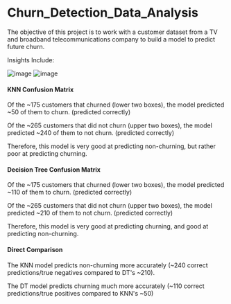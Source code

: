 # Churn_Detection_Data_Analysis
The objective of this project is to work with a customer dataset from a TV and broadband telecommunications company to build a model to predict future churn.

Insights Include:

![image](https://github.com/user-attachments/assets/a68161bc-155e-48af-8943-bbd295e1e077)
![image](https://github.com/user-attachments/assets/11ac8a9f-43d9-41b8-b133-b6d3a231ede3)


#### KNN Confusion Matrix

Of the ~175 customers that churned (lower two boxes), the model predicted ~50 of them to churn. (predicted correctly)

Of the ~265 customers that did not churn (upper two boxes), the model predicted ~240 of them to not churn. (predicted correctly)

Therefore, this model is very good at predicting non-churning, but rather poor at predicting churning.

#### Decision Tree Confusion Matrix

Of the ~175 customers that churned (lower two boxes), the model predicted ~110 of them to churn. (predicted correctly)

Of the ~265 customers that did not churn (upper two boxes), the model predicted ~210 of them to not churn. (predicted correctly)

Therefore, this model is very good at predicting churning, and good at predicting non-churning.

#### Direct Comparison

The KNN model predicts non-churning more accurately (~240 correct predictions/true negatives compared to DT's ~210).

The DT model predicts churning much more accurately (~110 correct predictions/true positives compared to KNN's ~50)
